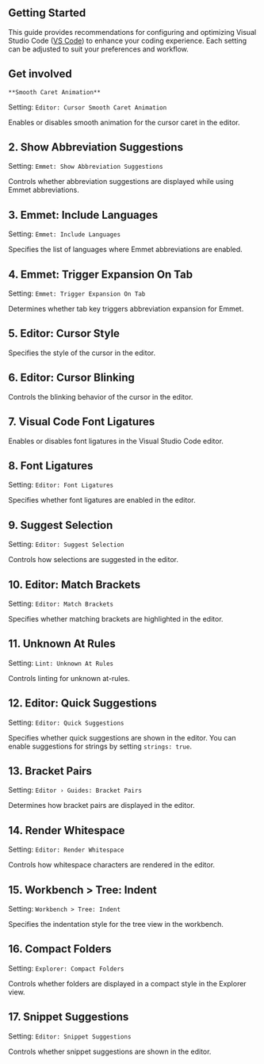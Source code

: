 ## Getting Started

This guide provides recommendations for configuring and optimizing Visual Studio Code ([VS Code](https://code.visualstudio.com/)) to enhance your coding experience. Each setting can be adjusted to suit your preferences and workflow.

## Get involved

	**Smooth Caret Animation**

Setting: `Editor: Cursor Smooth Caret Animation`

Enables or disables smooth animation for the cursor caret in the editor.

## 2. Show Abbreviation Suggestions

Setting: `Emmet: Show Abbreviation Suggestions`

Controls whether abbreviation suggestions are displayed while using Emmet abbreviations.

## 3. Emmet: Include Languages

Setting: `Emmet: Include Languages`

Specifies the list of languages where Emmet abbreviations are enabled.

## 4. Emmet: Trigger Expansion On Tab

Setting: `Emmet: Trigger Expansion On Tab`

Determines whether tab key triggers abbreviation expansion for Emmet.

## 5. Editor: Cursor Style

Specifies the style of the cursor in the editor.

## 6. Editor: Cursor Blinking

Controls the blinking behavior of the cursor in the editor.

## 7. Visual Code Font Ligatures

Enables or disables font ligatures in the Visual Studio Code editor.

## 8. Font Ligatures

Setting: `Editor: Font Ligatures`

Specifies whether font ligatures are enabled in the editor.

## 9. Suggest Selection

Setting: `Editor: Suggest Selection`

Controls how selections are suggested in the editor.

## 10. Editor: Match Brackets

Setting: `Editor: Match Brackets`

Specifies whether matching brackets are highlighted in the editor.

## 11. Unknown At Rules

Setting: `Lint: Unknown At Rules`

Controls linting for unknown at-rules.

## 12. Editor: Quick Suggestions

Setting: `Editor: Quick Suggestions`

Specifies whether quick suggestions are shown in the editor. You can enable suggestions for strings by setting `strings: true`.

## 13. Bracket Pairs

Setting: `Editor › Guides: Bracket Pairs`

Determines how bracket pairs are displayed in the editor.

## 14. Render Whitespace

Setting: `Editor: Render Whitespace`

Controls how whitespace characters are rendered in the editor.

## 15. Workbench > Tree: Indent

Setting: `Workbench > Tree: Indent`

Specifies the indentation style for the tree view in the workbench.

## 16. Compact Folders

Setting: `Explorer: Compact Folders`

Controls whether folders are displayed in a compact style in the Explorer view.

## 17. Snippet Suggestions

Setting: `Editor: Snippet Suggestions`

Controls whether snippet suggestions are shown in the editor.
